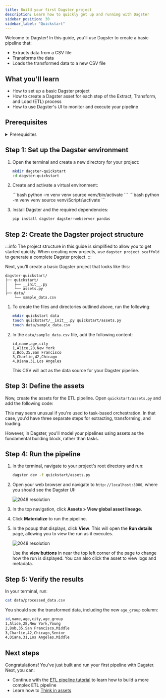 ```yaml
---
title: Build your first Dagster project
description: Learn how to quickly get up and running with Dagster
sidebar_position: 30
sidebar_label: "Quickstart"
---
```


Welcome to Dagster! In this guide, you'll use Dagster to create a basic pipeline that:

- Extracts data from a CSV file
- Transforms the data
- Loads the transformed data to a new CSV file

## What you'll learn

- How to set up a basic Dagster project
- How to create a Dagster asset for each step of the Extract, Transform, and Load (ETL) process
- How to use Dagster's UI to monitor and execute your pipeline

## Prerequisites

<details>
  <summary>Prerequisites</summary>

To follow the steps in this guide, you'll need:

- Basic Python knowledge
- Python 3.9+ installed on your system. Refer to the [Installation guide](/getting-started/installation) for information.
</details>

## Step 1: Set up the Dagster environment

1. Open the terminal and create a new directory for your project:

   ```bash
   mkdir dagster-quickstart
   cd dagster-quickstart
   ```

2. Create and activate a virtual environment:

   <Tabs>
   <TabItem value="macos" label="MacOS">
   ```bash
   python -m venv venv
   source venv/bin/activate
   ```
   </TabItem>
   <TabItem value="windows" label="Windows">
   ```bash
   python -m venv venv
   source venv\Scripts\activate
   ```
   </TabItem>
   </Tabs>

3. Install Dagster and the required dependencies:

   ```bash
   pip install dagster dagster-webserver pandas
   ```

## Step 2: Create the Dagster project structure

:::info
The project structure in this guide is simplified to allow you to get started quickly. When creating new projects, use `dagster project scaffold` to generate a complete Dagster project.
:::

Next, you'll create a basic Dagster project that looks like this:

```
dagster-quickstart/
├── quickstart/
│   ├── __init__.py
│   └── assets.py
├── data/
    └── sample_data.csv
```

1. To create the files and directories outlined above, run the following:

   ```bash
   mkdir quickstart data
   touch quickstart/__init__.py quickstart/assets.py
   touch data/sample_data.csv
   ```

2. In the `data/sample_data.csv` file, add the following content:

   ```csv
   id,name,age,city
   1,Alice,28,New York
   2,Bob,35,San Francisco
   3,Charlie,42,Chicago
   4,Diana,31,Los Angeles
   ```

   This CSV will act as the data source for your Dagster pipeline.

## Step 3: Define the assets

Now, create the assets for the ETL pipeline. Open `quickstart/assets.py` and add the following code:

<CodeExample path="docs_beta_snippets/docs_beta_snippets/getting-started/quickstart.py" language="python" />

This may seem unusual if you're used to task-based orchestration. In that case, you'd have three separate steps for extracting, transforming, and loading.

However, in Dagster, you'll model your pipelines using assets as the fundamental building block, rather than tasks.

## Step 4: Run the pipeline

1. In the terminal, navigate to your project's root directory and run:

   ```bash
   dagster dev -f quickstart/assets.py
   ```

2. Open your web browser and navigate to `http://localhost:3000`, where you should see the Dagster UI:

   ![2048 resolution](/images/getting-started/quickstart/dagster-ui-start.png)

3. In the top navigation, click **Assets > View global asset lineage**.

4. Click **Materialize** to run the pipeline.

5. In the popup that displays, click **View**. This will open the **Run details** page, allowing you to view the run as it executes.

   ![2048 resolution](/images/getting-started/quickstart/run-details.png)

   Use the **view buttons** in near the top left corner of the page to change how the run is displayed. You can also click the asset to view logs and metadata.

## Step 5: Verify the results

In your terminal, run:

```bash
cat data/processed_data.csv
```

You should see the transformed data, including the new `age_group` column:

```bash
id,name,age,city,age_group
1,Alice,28,New York,Young
2,Bob,35,San Francisco,Middle
3,Charlie,42,Chicago,Senior
4,Diana,31,Los Angeles,Middle
```

## Next steps

Congratulations! You've just built and run your first pipeline with Dagster. Next, you can:

- Continue with the [ETL pipeline tutorial](/etl-pipeline-tutorial/) to learn how to build a more complex ETL pipeline
- Learn how to [Think in assets](/guides/build/assets/)
